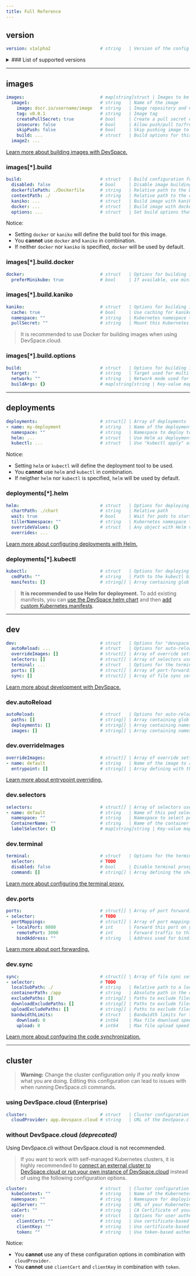 ```yaml
---
title: Full Reference
---
```


## version
```yaml
version: v1alpha2                   # string   | Version of the config
```

<details>
<summary>
### List of supported versions
</summary>
- v1alpha2 ***latest***
- v1alpha1
</details>

---
## images
```yaml
images:                             # map[string]struct | Images to be built and pushed
  image1:                           # string   | Name of the image
    image: dscr.io/username/image   # string   | Image repository and name 
    tag: v0.0.1                     # string   | Image tag
    createPullSecret: true          # bool     | Create a pull secret containing your Docker credentials (Default: true)
    insecure: false                 # bool     | Allow push/pull to/from insecure registries (Default: false)
    skipPush: false                 # bool     | Skip pushing image to registry, recommended for minikube (Default: false)
    build: ...                      # struct   | Build options for this image
  image2: ...
```
[Learn more about building images with DevSpace.](../images/workflow)

### images[*].build
```yaml
build:                              # struct   | Build configuration for an image
  disabled: false                   # bool     | Disable image building (Default: false)
  dockerfilePath: ./Dockerfile      # string   | Relative path to the Dockerfile used for building (Default: ./Dockerfile)
  contextPath: ./                   # string   | Relative path to the context used for building (Default: ./)
  kaniko: ...                       # struct   | Build image with kaniko and set options for kaniko
  docker: ...                       # struct   | Build image with docker and set options for docker
  options: ...                      # struct   | Set build options that are independent of of the build tool used
```
Notice:
- Setting `docker` or `kaniko` will define the build tool for this image.
- You **cannot** use `docker` and `kaniko` in combination. 
- If neither `docker` nor `kaniko` is specified, `docker` will be used by default.

### images[*].build.docker
```yaml
docker:                             # struct   | Options for building images with Docker
  preferMinikube: true              # bool     | If available, use minikube's in-built docker daemon instaed of local docker daemon (default: true)
```

### images[*].build.kaniko
```yaml
kaniko:                             # struct   | Options for building images with kaniko
  cache: true                       # bool     | Use caching for kaniko build process
  namespace: ""                     # string   | Kubernetes namespace to run kaniko build pod in (Default: "" = deployment namespace)
  pullSecret: ""                    # string   | Mount this Kubernetes secret instead of creating one to authenticate to the registry (default: "")
```
> It is recommended to use Docker for building images when using DevSpace.cloud.

### images[*].build.options
```yaml
build:                              # struct   | Options for building images
  target: ""                        # string   | Target used for multi-stage builds
  network: ""                       # string   | Network mode used for building the image
  buildArgs: {}                     # map[string]string | Key-value map specifying build arguments that will be passed to the build tool (e.g. docker)
```


---
## deployments
```yaml
deployments:                        # struct[] | Array of deployments
- name: my-deployment               # string   | Name of the deployment
  namespace: ""                     # string   | Namespace to deploy to (Default: "" = namespace of the active Space)
  helm: ...                         # struct   | Use Helm as deployment tool and set options for Helm
  kubectl: ...                      # struct   | Use "kubectl apply" as deployment tool and set options for kubectl
```
Notice:
- Setting `helm` or `kubectl` will define the deployment tool to be used.
- You **cannot** use `helm` and `kubectl` in combination. 
- If neigther `helm` nor `kubectl` is specified, `helm` will be used by default.

### deployments[*].helm
```yaml
helm:                               # struct   | Options for deploying with Helm
  chartPath: ./chart                # string   | Relative path 
  wait: true                        # bool     | Wait for pods to start after deployment (Default: true)
  tillerNamespace: ""               # string   | Kubernetes namespace to run Tiller in (Default: "" = same a deployment namespace)
  overrideValues: {}                # struct   | Any object with Helm values to override values.yaml during deployment
  overrides: ...
```
[Learn more about configuring deployments with Helm.](../deployment/charts)

### deployments[*].kubectl
```yaml
kubectl:                            # struct   | Options for deploying with "kubectl apply"
  cmdPath: ""                       # string   | Path to the kubectl binary (Default: "" = detect automatically)
  manifests: []                     # string[] | Array containing glob patterns for the Kubernetes manifests to deploy using "kubectl apply" (e.g. kube/* or manifests/service.yaml)
```
> **It is recommended to use Helm for deployment.** To add existing manifests, you can 
[use the DevSpace helm chart](../charts/devspace-chart) and then
[add custom Kubernetes manifests](../charts/custom-manifests).


---
## dev
```yaml
dev:                                # struct   | Options for "devspace dev"
  autoReload: ...                   # struct   | Options for auto-reloading (i.e. re-deploying deployments and re-building images)
  overrideImages: []                # struct[] | Array of override settings for image building
  selectors: []                     # struct[] | Array of selectors used to select Kubernetes pods (used within terminal, ports and sync)
  terminal: ...                     # struct   | Options for the terminal proxy
  ports: []                         # struct[] | Array of port-forwarding settings for selected pods
  sync: []                          # struct[] | Array of file sync settings for selected pods
```
[Learn more about development with DevSpace.](../development/workflow)

### dev.autoReload
```yaml
autoReload:                         # struct   | Options for auto-reloading (i.e. re-deploying deployments and re-building images)
  paths: []                         # string[] | Array containing glob patterns of files that are watched for auto-reloading (i.e. reload when a file matching any of the patterns changes)
  deployments: []                   # string[] | Array containing names of deployments to watch for auto-reloading (i.e. reload when kubectl manifests or files within the Helm chart change)
  images: []                        # string[] | Array containing names of images to watch for auto-reloading (i.e. reload when the Dockerfile changes)
```

### dev.overrideImages
```yaml
overrideImages:                     # struct[] | Array of override settings for image building
- name: default                     # string   | Name of the image to apply this override rule to
  entrypoint: []                    # string[] | Array defining with the entrypoint that should be used instead of the entrypoint defined in the Dockerfile
```
[Learn more about entrypoint overriding.](../development/entrypoint-overrides)

### dev.selectors
```yaml
selectors:                          # struct[] | Array of selectors used to select Kubernetes pods (used within terminal, ports and sync)
- name: default                     # string   | Name of this pod selector (used to reference this selector within terminal, ports and sync)
  namespace: ""                     # string   | Namespace to select pods in (Default: "" = namespace of the active Space)
  ContainerName: ""                 # string   | Name of the container within the selected pod (Default: "" = first container in the pod)
  labelSelector: {}                 # map[string]string | Key-value map of Kubernetes labels used to select pods
```

### dev.terminal
```yaml
terminal:                           # struct   | Options for the terminal proxy
  selector:                         # TODO
  disabled: false                   # bool     | Disable terminal proxy / only start port-forwarding and code sync if defined (Default: false)
  command: []                       # string[] | Array defining the shell command to start the terminal with (Default: ["sh", "-c", "command -v bash >/dev/null 2>&1 && exec bash || exec sh"])
```
[Learn more about configuring the terminal proxy.](../development/terminal)

### dev.ports
```yaml
ports:                              # struct[] | Array of port forwarding settings for selected pods
- selector:                         # TODO
  portMappings:                     # struct[] | Array of port mappings
  - localPort: 8080                 # int      | Forward this port on your local computer
    remotePort: 3000                # int      | Forward traffic to this port of the pod selected by "selector" (TODO)
    bindAddress: ""                 # string   | Address used for binding / use 0.0.0.0 to bind on all interfaces (Default: "localhost" = 127.0.0.1)
```
[Learn more about port forwarding.](../development/port-forwarding)

### dev.sync
```yaml
sync:                               # struct[] | Array of file sync settings for selected pods
- selector:                         # TODO
  localSubPath: ./                  # string   | Relative path to a local folder that should be synchronized (Default: "./" = entire project)
  containerPath: /app               # string   | Absolute path in the container that should be synchronized with localSubPath
  excludePaths: []                  # string[] | Paths to exclude files/folders from sync in .gitignore syntax
  downloadExcludePaths: []          # string[] | Paths to exclude files/folders from download in .gitignore syntax
  uploadExcludePaths: []            # string[] | Paths to exclude files/folders from upload in .gitignore syntax
  bandwidthLimits:                  # struct   | Bandwidth limits for the synchronization algorithm
    download: 0                     # int64    | Max file download speed in kilobytes / second (e.g. 100 means 100 KB/s)
    upload: 0                       # int64    | Max file upload speed in kilobytes / second (e.g. 100 means 100 KB/s)
```
[Learn more about confguring the code synchronization.](../development/synchronization)


---
## cluster
> **Warning:** Change the cluster configuration only if you *really* know what you are doing. Editing this configuration can lead to issues with when running DevSpace.cli commands.

### using DevSpace.cloud (Enterprise)
```yaml
cluster:                            # struct   | Cluster configuration
  cloudProvider: app.devspace.cloud # string   | URL of the DevSpace.cloud instance your DevSpace.cli client is connecting to
```

### without DevSpace.cloud *(deprecated)*
Using DevSpace.cli without DevSpace.cloud is not recommended. 

> If you want to work with self-managed Kubernetes clusters, it is highly recommended to [connect an external cluster to DevSpace.cloud or run your own instance of DevSpace.cloud](../advanced/external-clusters) instead of using the following configuration options.

```yaml
cluster:                            # struct   | Cluster configuration
  kubeContext: ""                   # string   | Name of the Kubernetes context to use (Default: "" = current Kubernetes context used by kubectl)
  namespace: ""                     # string   | Namespace for deploying applications
  apiServer: ""                     # string   | URL of your Kubernetes API server (master)
  caCert: ""                        # string   | CA Certificate of your Kubernetes API server
  user:                             # struct   | Options for user authentication
    clientCert: ""                  # string   | Use certificate-based authentication using this client certificate
    clientKey: ""                   # string   | Use certificate-based authentication using this client key
    token: ""                       # string   | Use token-based authentication using this token
```
Notice:
- You **cannot** use any of these configuration options in combination with `cloudProvider`.
- You **cannot** use `clientCert` and `clientKey` in combination with `token`.

